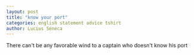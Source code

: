 ```yaml
---
layout: post
title: "know your port"
categories: english statement advice tshirt
author: Lucius Seneca
---
```


There can't be any favorable wind to a captain who doesn't know his port

